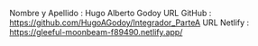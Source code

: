 Nombre y Apellido : Hugo Alberto Godoy
URL GitHub : https://github.com/HugoAGodoy/Integrador_ParteA
URL Netlify : https://gleeful-moonbeam-f89490.netlify.app/



